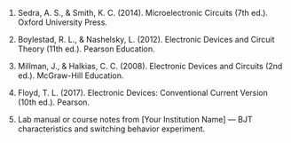 

1. Sedra, A. S., & Smith, K. C. (2014). Microelectronic Circuits (7th ed.). Oxford University Press.


2. Boylestad, R. L., & Nashelsky, L. (2012). Electronic Devices and Circuit Theory (11th ed.). Pearson Education.


3. Millman, J., & Halkias, C. C. (2008). Electronic Devices and Circuits (2nd ed.). McGraw-Hill Education.


4. Floyd, T. L. (2017). Electronic Devices: Conventional Current Version (10th ed.). Pearson.


5. Lab manual or course notes from [Your Institution Name] — BJT characteristics and switching behavior experiment.

